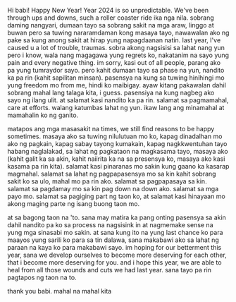 Hi babi! Happy New Year! Year 2024 is so unpredictable. We've been through ups and downs, such a roller coaster ride
ika nga nila. sobrang daming nangyari, dumaan tayo sa sobrang sakit na mga araw, linggo at buwan pero sa tuwing nararamdaman
kong masaya tayo, nawawalan ako ng pake sa kung anong sakit at hirap yung napagdaanan natin. last year, I've caused u a lot
of trouble, traumas. sobra akong nagsisisi sa lahat nang yun pero i know, wala nang magagawa yung regrets ko, nakatanim na sayo
yung pain and every negative thing. im sorry, kasi out of all people, parang ako pa yung tumraydor sayo. pero kahit dumaan tayo
sa phase na yun, nandito ka pa rin (kahit sapilitan minsan). pasensya na kung sa tuwing hinihingi mo yung freedom mo from me,
hindi ko maibigay. ayaw kitang pakawalan dahil sobrang mahal lang talaga kita, i guess. pasensiya na kung nagbeg ako sayo ng
ilang ulit. at salamat kasi nandito ka pa rin. salamat sa pagmamahal, care at efforts. walang katumbas lahat ng yun. ikaw lang
ang minamahal at mamahalin ko ng ganito.

matapos ang mga masasakit na times, we still find reasons to be happy sometimes. masaya ako sa tuwing nilulutuan mo ko, kapag
dinadalhan mo ako ng pagkain, kapag sabay tayong kumakain, kapag nagkkwentuhan tayo habang naglalakad, sa lahat ng pagkataon na
magkasama tayo, masaya ako (kahit galit ka sa akin, kahit naiirita ka na sa presensya ko, masaya ako kasi kasama pa rin kita).
salamat kasi pinaranas mo sakin kung gaano ka kasarap magmahal. salamat sa lahat ng pagpapasensya mo sa kin kahit sobrang sakit
ko sa ulo, mahal mo pa rin ako. salamat sa pagpapasaya sa kin. salamat sa pagdamay mo sa kin pag down na down ako. salamat sa
mga payo mo. salamat sa pagiging part ng taon ko, at salamat kasi hinayaan mo akong maging parte ng isang buong taon mo.

at sa bagong taon na 'to. sana may matira ka pang onting pasensya sa akin dahil nandito pa ko sa process na nagsisink in at
nagmemake sense na yung mga sinasabi mo sakin. at sana kung ito na yung last chance ko para maayos yung sarili ko para sa tin
dalawa, sana makabawi ako sa lahat ng paraan na kaya ko para makabawi sayo. im hoping for our betterment this year, sana we develop
ourselves to become more deserving for each other, that i become more deserving for you. and i hope this year, we are able to heal
from all those wounds and cuts we had last year. sana tayo pa rin pagtapos ng taon na to. 

thank you babi. mahal na mahal kita
